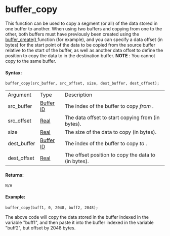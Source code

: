 # buffer_copy

This function can be used to copy a segment (or all) of the data stored
in one buffer to another. When using two buffers and copying from one to
the other, both buffers must have previously been created using the [
buffer_create() ](buffer_create) function (for example), and you can
specify a data offset (in bytes) for the start point of the data to be
copied from the source buffer relative to the start of the buffer, as
well as another data offset to define the position to copy the data to
in the destination buffer. **NOTE** : You cannot copy to the same
buffer.

#### Syntax:

``` gml
buffer_copy(src_buffer, src_offset, size, dest_buffer, dest_offset);
```

|             |                                                                                       |                                                     |
|-------------|---------------------------------------------------------------------------------------|-----------------------------------------------------|
| Argument    | Type                                                                                  | Description                                         |
| src_buffer  |  [Buffer ID](../../../../GameMaker_Language/GML_Reference/Buffers/buffer_create)  | The index of the buffer to copy *from* .            |
| src_offset  |  [Real](../../../../GameMaker_Language/GML_Overview/Data_Types)                   | The data offset to start copying from (in bytes).   |
| size        |  [Real](../../../../GameMaker_Language/GML_Overview/Data_Types)                   | The size of the data to copy (in bytes).            |
| dest_buffer |  [Buffer ID](../../../../GameMaker_Language/GML_Reference/Buffers/buffer_create)  | The index of the buffer to copy *to* .              |
| dest_offset |  [Real](../../../../GameMaker_Language/GML_Overview/Data_Types)                   | The offset position to copy the data to (in bytes). |

#### Returns:

``` gml
N/A
```

#### Example:

``` gml
buffer_copy(buff1, 0, 2048, buff2, 2048);
```

The above code will copy the data stored in the buffer indexed in the
variable "buff1", and then paste it into the buffer indexed in the
variable "buff2", but offset by 2048 bytes.
